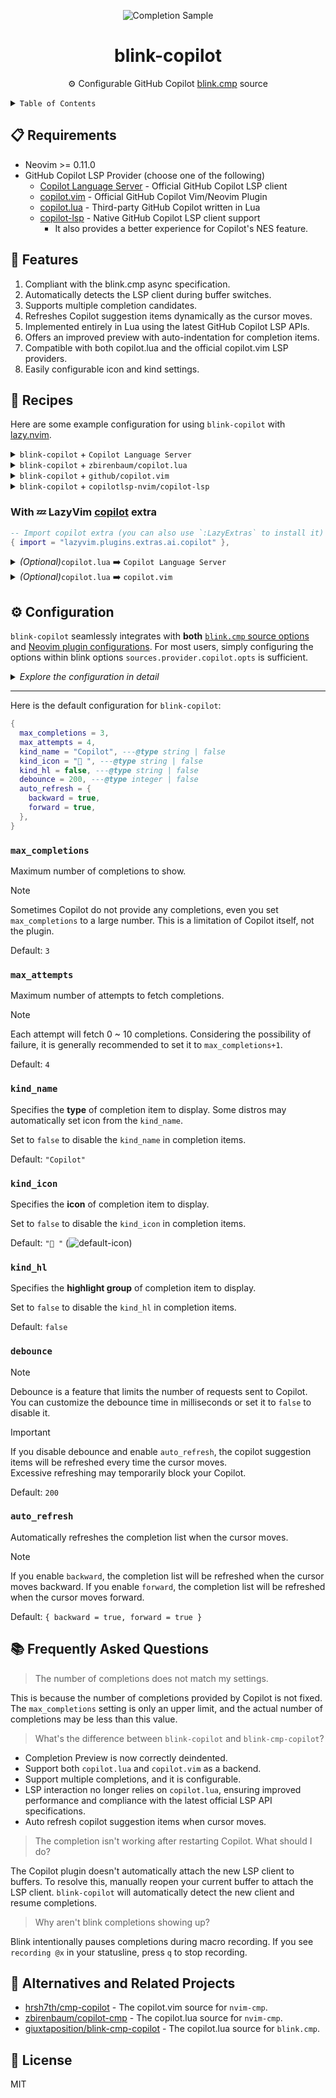 <!-- markdownlint-disable no-inline-html -->
<!-- markdownlint-disable first-line-heading -->

<div align="center">

![Completion Sample][title-image]

# blink-copilot

⚙️ Configurable GitHub Copilot [blink.cmp][blink-cmp-github] source

</div>

<details>

<summary><code>Table of Contents</code></summary>

- [📋 Requirements](#-requirements)
- [🌟 Features](#-features)
- [🥘 Recipes](#-recipes)
- [⚙️ Configuration](#️-configuration)
  - [`max_completions`](#max_completions)
  - [`max_attempts`](#max_attempts)
  - [`kind_name`](#kind_name)
  - [`kind_icon`](#kind_icon)
  - [`kind_hl`](#kind_hl)
  - [`debounce`](#debounce)
  - [`auto_refresh`](#auto_refresh)
- [📚 Frequently Asked Questions](#-frequently-asked-questions)
- [🔄 Alternatives and Related Projects](#-alternatives-and-related-projects)
- [🪪 License](#-license)

</details>

## 📋 Requirements

- Neovim >= 0.11.0
- GitHub Copilot LSP Provider (choose one of the following)
  - [Copilot Language Server][copilot-language-server] - Official GitHub Copilot LSP client
  - [copilot.vim][copilot-vim-github] - Official GitHub Copilot Vim/Neovim Plugin
  - [copilot.lua][copilot-lua-github] - Third-party GitHub Copilot written in Lua
  - [copilot-lsp][copilot-lsp-github] - Native GitHub Copilot LSP client support
    - It also provides a better experience for Copilot's NES feature.

## 🌟 Features

1. Compliant with the blink.cmp async specification.
2. Automatically detects the LSP client during buffer switches.
3. Supports multiple completion candidates.
4. Refreshes Copilot suggestion items dynamically as the cursor moves.
5. Implemented entirely in Lua using the latest GitHub Copilot LSP APIs.
6. Offers an improved preview with auto-indentation for completion items.
7. Compatible with both copilot.lua and the official copilot.vim LSP providers.
8. Easily configurable icon and kind settings.

## 🥘 Recipes

Here are some example configuration for using `blink-copilot` with [lazy.nvim][lazy-nvim-github].

<details>
<summary><code>blink-copilot</code> + <code>Copilot Language Server</code></summary>

**Installation Steps:**

1. Install the Copilot Language Server via Mason:
   - Open Neovim and run `:Mason`
   - Search for `copilot` and install it
   - Or use `:LspInstall copilot` to install it directly

2. Sign in to Copilot:
   - Run `:LspCopilotSignIn` to sign in

**Configuration:**

```lua
{
  -- Install mason-lspconfig to manage LSP servers
  "williamboman/mason-lspconfig.nvim",
  opts = {
    ensure_installed = {
      "copilot"
    },
  },
  dependencies = {
    "williamboman/mason.nvim",
  },
},
{
  "saghen/blink.cmp",
  dependencies = { "fang2hou/blink-copilot" },
  opts = {
    sources = {
      default = { "lsp", "path", "snippets", "buffer", "copilot" },
      providers = {
        copilot = {
          name = "copilot",
          module = "blink-copilot",
          async = true,
        },
      },
    },
  },
},
```

**Important Notes:**

- Use `mason-lspconfig.nvim` to install LSP servers, not `mason.nvim` directly
- The package name in Mason is `copilot`, not `copilot-language-server`
- You don't need to configure `nvim-lspconfig` servers manually - `blink-copilot` handles the LSP integration automatically
- The Copilot Language Server will be available after installation through Mason

</details>

<details>
<summary><code>blink-copilot</code> + <code>zbirenbaum/copilot.lua</code></summary>

```lua
{
  "zbirenbaum/copilot.lua",
  cmd = "Copilot",
  event = "InsertEnter",
  opts = {
    suggestion = { enabled = false },
    panel = { enabled = false },
    filetypes = {
      markdown = true,
      help = true,
    },
  },
},
{
  "saghen/blink.cmp",
  optional = true,
  dependencies = { "fang2hou/blink-copilot" },
  opts = {
    sources = {
      default = { "copilot" },
      providers = {
        copilot = {
          name = "copilot",
          module = "blink-copilot",
          score_offset = 100,
          async = true,
        },
      },
    },
  },
}
```

</details>

<details>
<summary><code>blink-copilot</code> + <code>github/copilot.vim</code></summary>

```lua
{
  "github/copilot.vim",
  cmd = "Copilot",
  event = "BufWinEnter",
  init = function()
    vim.g.copilot_no_maps = true
  end,
  config = function()
    -- Block the normal Copilot suggestions
    vim.api.nvim_create_augroup("github_copilot", { clear = true })
    vim.api.nvim_create_autocmd({ "FileType", "BufUnload" }, {
      group = "github_copilot",
      callback = function(args)
        vim.fn["copilot#On" .. args.event]()
      end,
    })
    vim.fn["copilot#OnFileType"]()
  end,
},
{
  "saghen/blink.cmp",
  dependencies = { "fang2hou/blink-copilot" },
  opts = {
    sources = {
      default = { "copilot" },
      providers = {
        copilot = {
          name = "copilot",
          module = "blink-copilot",
          score_offset = 100,
          async = true,
        },
      },
    },
  },
}
```

</details>

<details>
<summary><code>blink-copilot</code> + <code>copilotlsp-nvim/copilot-lsp</code></summary>

You can check the [official documentation][copilot-lsp-github].

```lua
{
  "copilotlsp-nvim/copilot-lsp",
  init = function()
    vim.g.copilot_nes_debounce = 500
    vim.lsp.enable("copilot_ls")
    vim.keymap.set("n", "<tab>", function()
      local bufnr = vim.api.nvim_get_current_buf()
      local state = vim.b[bufnr].nes_state
      if state then
        local _ = require("copilot-lsp.nes").walk_cursor_start_edit()
          or (
            require("copilot-lsp.nes").apply_pending_nes()
            and require("copilot-lsp.nes").walk_cursor_end_edit()
          )
        return nil
      else
        return "<C-i>"
      end
    end, { desc = "Accept Copilot NES suggestion", expr = true })
  end,
}
{
  "saghen/blink.cmp",
  dependencies = { "fang2hou/blink-copilot" },
  opts = {
    sources = {
      default = { "copilot" },
      providers = {
        copilot = {
          name = "copilot",
          module = "blink-copilot",
          score_offset = 100,
          async = true,
        },
      },
    },
    keymap = {
      preset = "super-tab",
      ["<Tab>"] = {
        function(cmp)
          if vim.b[vim.api.nvim_get_current_buf()].nes_state then
            cmp.hide()
            return (
              require("copilot-lsp.nes").apply_pending_nes()
              and require("copilot-lsp.nes").walk_cursor_end_edit()
            )
          end
          if cmp.snippet_active() then
            return cmp.accept()
          else
            return cmp.select_and_accept()
          end
        end,
        "snippet_forward",
        "fallback",
      },
    },
  },
}
```

</details>

### With 💤 LazyVim [copilot][lazyvim-copilot-extra] extra

```lua
-- Import copilot extra (you can also use `:LazyExtras` to install it)
{ import = "lazyvim.plugins.extras.ai.copilot" },
```

<details>
<summary><i>(Optional)</i><code>copilot.lua</code> ➡️ <code>Copilot Language Server</code></summary>

```lua
{
  "zbirenbaum/copilot.lua",
  enabled = false,
},
{
  "neovim/nvim-lspconfig",
  opts = {
    servers = {
      -- LazyVim Extra disabled it for copilot.lua
      copilot = { enabled = true },
    },
  },
},
{
  "mason-org/mason.nvim",
  opts = { ensure_installed = { "copilot-language-server" } },
},
```

</details>

<details>
<summary><i>(Optional)</i><code>copilot.lua</code> ➡️ <code>copilot.vim</code></summary>

```lua
{
  "zbirenbaum/copilot.lua",
  enabled = false,
},
{
  "github/copilot.vim",
  cmd = "Copilot",
  event = "BufWinEnter",
  init = function()
    vim.g.copilot_no_maps = true
  end,
  config = function()
    -- Block the normal Copilot suggestions
    vim.api.nvim_create_autocmd({ "FileType", "BufUnload" }, {
      group = "github_copilot",
      callback = function(args)
        vim.fn["copilot#On" .. args.event]()
      end,
    })
    vim.fn["copilot#OnFileType"]()
  end,
}
```

</details>

## ⚙️ Configuration

`blink-copilot` seamlessly integrates with **both** <u>`blink.cmp` source options</u>
and <u>Neovim plugin configurations</u>. For most users, simply configuring
the options within blink options `sources.provider.copilot.opts` is sufficient.

<details>

<summary><i>Explore the configuration in detail</i></summary>

```lua
{
  "saghen/blink.cmp",
  optional = true,
  dependencies = {
    "fang2hou/blink-copilot",
    opts = {
      max_completions = 1,  -- Global default for max completions
      max_attempts = 2,     -- Global default for max attempts
    }
  },
  opts = {
    sources = {
      default = { "copilot" },
      providers = {
        copilot = {
          name = "copilot",
          module = "blink-copilot",
          score_offset = 100,
          async = true,
          opts = {
            -- Local options override global ones
            max_completions = 3,  -- Override global max_completions

            -- Final settings:
            -- * max_completions = 3
            -- * max_attempts = 2
            -- * all other options are default
          }
        },
      },
    },
  },
}
```

</details>

---

Here is the default configuration for `blink-copilot`:

```lua
{
  max_completions = 3,
  max_attempts = 4,
  kind_name = "Copilot", ---@type string | false
  kind_icon = " ", ---@type string | false
  kind_hl = false, ---@type string | false
  debounce = 200, ---@type integer | false
  auto_refresh = {
    backward = true,
    forward = true,
  },
}
```

### `max_completions`

Maximum number of completions to show.

> [!NOTE]
> Sometimes Copilot do not provide any completions, even you set `max_completions`
> to a large number. This is a limitation of Copilot itself, not the plugin.

Default: `3`

### `max_attempts`

Maximum number of attempts to fetch completions.

> [!NOTE]
> Each attempt will fetch 0 ~ 10 completions. Considering the possibility of failure,
> it is generally recommended to set it to `max_completions+1`.

Default: `4`

### `kind_name`

Specifies the **type** of completion item to display. Some distros may
automatically set icon from the `kind_name`.

Set to `false` to disable the `kind_name` in completion items.

Default: `"Copilot"`

### `kind_icon`

Specifies the **icon** of completion item to display.

Set to `false` to disable the `kind_icon` in completion items.

Default: `" "` (![default-icon][copilot-icon-image])

### `kind_hl`

Specifies the **highlight group** of completion item to display.

Set to `false` to disable the `kind_hl` in completion items.

Default: `false`

### `debounce`

> [!NOTE]
> Debounce is a feature that limits the number of requests sent to Copilot.  
> You can customize the debounce time in milliseconds or set it to `false` to
> disable it.

<!-- markdownlint-disable no-blank-blockquote -->

> [!IMPORTANT]
> If you disable debounce and enable `auto_refresh`, the copilot suggestion
> items will be refreshed every time the cursor moves.  
> Excessive refreshing may temporarily block your Copilot.

Default: `200`

### `auto_refresh`

Automatically refreshes the completion list when the cursor moves.

> [!NOTE]
> If you enable `backward`, the completion list will be refreshed when the cursor
> moves backward. If you enable `forward`, the completion list will be refreshed
> when the cursor moves forward.

Default: `{ backward = true, forward = true }`

## 📚 Frequently Asked Questions

> The number of completions does not match my settings.

This is because the number of completions provided by Copilot is not fixed.
The `max_completions` setting is only an upper limit, and the actual number of
completions may be less than this value.

> What's the difference between `blink-copilot` and `blink-cmp-copilot`?

- Completion Preview is now correctly deindented.
- Support both `copilot.lua` and `copilot.vim` as a backend.
- Support multiple completions, and it is configurable.
- LSP interaction no longer relies on `copilot.lua`, ensuring improved
  performance and compliance with the latest official LSP API specifications.
- Auto refresh copilot suggestion items when cursor moves.

> The completion isn't working after restarting Copilot. What should I do?

The Copilot plugin doesn't automatically attach the new LSP client to buffers.
To resolve this, manually reopen your current buffer to attach the LSP client.
`blink-copilot` will automatically detect the new client and resume completions.

> Why aren't blink completions showing up?

Blink intentionally pauses completions during macro recording.
If you see `recording @x` in your statusline, press `q` to stop recording.

## 🔄 Alternatives and Related Projects

- [hrsh7th/cmp-copilot][cmp-copilot-github] -
  The copilot.vim source for `nvim-cmp`.
- [zbirenbaum/copilot-cmp][copilot-cmp-github] -
  The copilot.lua source for `nvim-cmp`.
- [giuxtaposition/blink-cmp-copilot][blink-cmp-copilot-github] -
  The copilot.lua source for `blink.cmp`.

## 🪪 License

MIT

<!-- LINKS -->

[title-image]: https://github.com/user-attachments/assets/dbe4dee4-811f-4f46-be89-4d58dfea9433
[copilot-icon-image]: https://github.com/user-attachments/assets/06330b50-2386-4fc1-8dbd-8040ec4cb2df
[copilot-language-server]: https://github.com/github/copilot-language-server-release
[copilot-vim-github]: https://github.com/github/copilot.vim
[copilot-lua-github]: https://github.com/zbirenbaum/copilot.lua
[copilot-lsp-github]: https://github.com/copilotlsp-nvim/copilot-lsp
[lazyvim-copilot-extra]: https://www.lazyvim.org/extras/ai/copilot
[lazy-nvim-github]: https://github.com/folke/lazy.nvim
[blink-cmp-github]: https://github.com/Saghen/blink.cmp
[cmp-copilot-github]: https://github.com/hrsh7th/cmp-copilot
[copilot-cmp-github]: https://github.com/zbirenbaum/copilot-cmp
[blink-cmp-copilot-github]: https://github.com/giuxtaposition/blink-cmp-copilot
